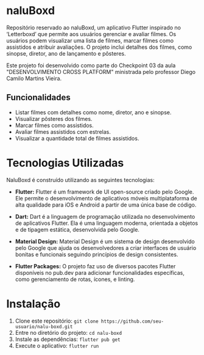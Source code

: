 # naluBoxd

Repositório reservado ao naluBoxd, um aplicativo Flutter inspirado no ‘Letterboxd’ que permite aos usuários gerenciar e avaliar filmes. Os usuários podem visualizar uma lista de filmes, marcar filmes como assistidos e atribuir avaliações. O projeto inclui detalhes dos filmes, como sinopse, diretor, ano de lançamento e pôsteres.

Este projeto foi desenvolvido como parte do Checkpoint 03 da aula "DESENVOLVIMENTO CROSS PLATFORM" ministrada pelo professor Diego Camilo Martins Vieira.

## Funcionalidades

- Listar filmes com detalhes como nome, diretor, ano e sinopse.
- Visualizar pôsteres dos filmes.
- Marcar filmes como assistidos.
- Avaliar filmes assistidos com estrelas.
- Visualizar a quantidade total de filmes assistidos.

# Tecnologias Utilizadas

NaluBoxd é construído utilizando as seguintes tecnologias:

- **Flutter:** Flutter é um framework de UI open-source criado pelo Google. Ele permite o desenvolvimento de aplicativos móveis multiplataforma de alta qualidade para iOS e Android a partir de uma única base de código.

- **Dart:** Dart é a linguagem de programação utilizada no desenvolvimento de aplicativos Flutter. Ela é uma linguagem moderna, orientada a objetos e de tipagem estática, desenvolvida pelo Google.

- **Material Design:** Material Design é um sistema de design desenvolvido pelo Google que ajuda os desenvolvedores a criar interfaces de usuário bonitas e funcionais seguindo princípios de design consistentes.

- **Flutter Packages:** O projeto faz uso de diversos pacotes Flutter disponíveis no pub.dev para adicionar funcionalidades específicas, como gerenciamento de rotas, ícones, e linting.

# Instalação

1. Clone este repositório: `git clone https://github.com/seu-usuario/nalu-boxd.git`
2. Entre no diretório do projeto: `cd nalu-boxd`
3. Instale as dependências: `flutter pub get`
4. Execute o aplicativo: `flutter run`
